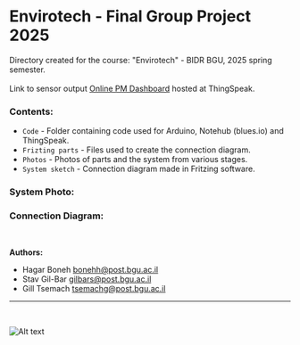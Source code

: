 # Envirotech - Final Group Project 2025

Directory created for the course: "Envirotech" - BIDR BGU, 2025 spring semester.<br>
<br>
Link to sensor output [Online PM Dashboard](https://thingspeak.mathworks.com/channels/2997781) hosted at ThingSpeak. <br>

### Contents: 
* `Code` - Folder containing code used for Arduino, Notehub (blues.io) and ThingSpeak.
* `Frizting parts` - Files used to create the connection diagram.
* `Photos` - Photos of parts and the system from various stages.
* `System sketch` - Connection diagram made in Fritzing software.

### System Photo: 

### Connection Diagram: 

<br>


**Authors:**

*  Hagar Boneh bonehh@post.bgu.ac.il
*  Stav Gil-Bar gilbars@post.bgu.ac.il
*  Gill Tsemach tsemachg@post.bgu.ac.il 


---
<br>

![Alt text](logo.png)